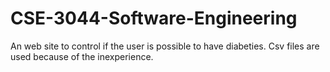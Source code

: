 # CSE-3044-Software-Engineering
An web site to control if the user is possible to have diabeties. Csv files are used because of the inexperience.
